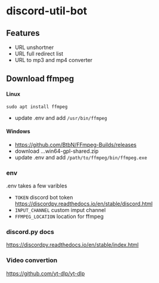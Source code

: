 # discord-util-bot


## Features

- URL unshortner
- URL full redirect list
- URL to mp3 and mp4 converter


## Download ffmpeg
#### Linux

```
sudo apt install ffmpeg
```
- update .env and add `/usr/bin/ffmpeg`

#### Windows

- https://github.com/BtbN/FFmpeg-Builds/releases
- download ...win64-gpl-shared.zip
- update .env and add `/path/to/ffmpeg/bin/ffmpeg.exe`


### env

.env takes a few varibles
- `TOKEN` discord bot token https://discordpy.readthedocs.io/en/stable/discord.html
- `INPUT_CHANNEL` custom imput channel
- `FFMPEG_LOCATION` location for ffmpeg


### discord.py docs

https://discordpy.readthedocs.io/en/stable/index.html


### Video convertion

https://github.com/yt-dlp/yt-dlp
